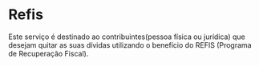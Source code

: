 # Refis
Este serviço é destinado ao contribuintes(pessoa física ou jurídica) que desejam quitar as suas dívidas utilizando o benefício do REFIS (Programa de Recuperação  Fiscal).